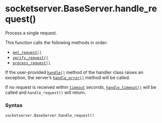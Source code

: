 # socketserver.BaseServer.handle_request()

Process a single request.

This function calls the following methods in order:

* [`get_request()`](/modules/socketserver/BaseServer/get_request.md)
* [`verify_request()`](/modules/socketserver/BaseServer/verify_request.md)
* [`process_request()`](/modules/socketserver/BaseServer/process_request.md)

If the user-provided [`handle()`](/modules/socketserver/BaseRequestHandler/handle.md) method of the handler class raises an exception, the server’s [`handle_error()`](/modules/socketserver/BaseServer/handle_error.md) method will be called.

If no request is received within [`timeout`](/modules/socketserver/BaseServer/timeout.md) seconds, [`handle_timeout()`](/modules/socketserver/BaseServer/handle_timeout.md) will be called and `handle_request()` will return.

### Syntax

```python
socketserver.BaseServer.handle_request()
```
